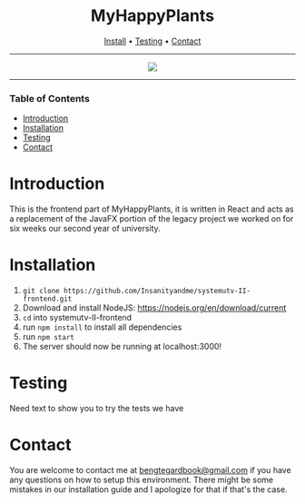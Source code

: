<div align="center">

# MyHappyPlants
[Install](#install) • [Testing](#testing) • [Contact](#contact)

--- 

<img src="https://github.com/Insanityandme/systemutv-II-frontend/assets/1380257/87e0fe43-34d5-46ca-b7bf-4e783dd30c62"/> 

</div>

---
### Table of Contents
- [Introduction](#introduction)
- [Installation](#install)
- [Testing](#testing)
- [Contact](#contact)

# Introduction
This is the frontend part of MyHappyPlants, it is written in React and acts as a replacement of the JavaFX 
portion of the legacy project we worked on for six weeks our second year of university. 

# Installation
1. ```git clone https://github.com/Insanityandme/systemutv-II-frontend.git```
2. Download and install NodeJS: https://nodejs.org/en/download/current
3. ```cd``` into systemutv-II-frontend
4. run ```npm install``` to install all dependencies
5. run ```npm start```
6. The server should now be running at localhost:3000!

# Testing
Need text to show you to try the tests we have

# Contact
You are welcome to contact me at bengtegardbook@gmail.com if you have any questions on how to setup this environment.
There might be some mistakes in our installation guide and I apologize for that if that's the case.
